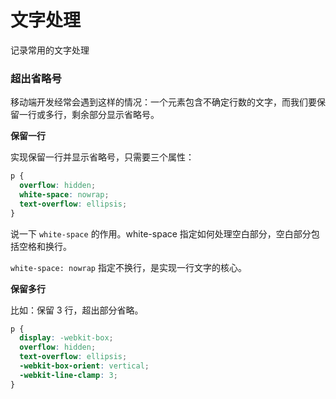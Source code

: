 # 文字处理

记录常用的文字处理

### 超出省略号

移动端开发经常会遇到这样的情况：一个元素包含不确定行数的文字，而我们要保留一行或多行，剩余部分显示省略号。

**保留一行**

实现保留一行并显示省略号，只需要三个属性：

```css
p {
  overflow: hidden;
  white-space: nowrap;
  text-overflow: ellipsis;
}
```

说一下 `white-space` 的作用。white-space 指定如何处理空白部分，空白部分包括空格和换行。

`white-space: nowrap` 指定不换行，是实现一行文字的核心。

**保留多行**

比如：保留 3 行，超出部分省略。

```css
p {
  display: -webkit-box;
  overflow: hidden;
  text-overflow: ellipsis;
  -webkit-box-orient: vertical;
  -webkit-line-clamp: 3;
}
```
